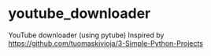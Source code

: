 # youtube_downloader

YouTube downloader (using pytube)
Inspired by https://github.com/tuomaskivioja/3-Simple-Python-Projects
